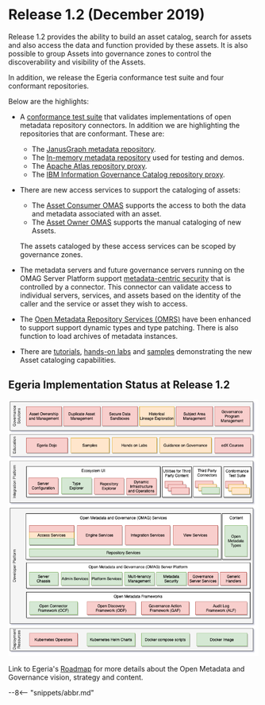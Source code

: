 <!-- SPDX-License-Identifier: CC-BY-4.0 -->
<!-- Copyright Contributors to the Egeria project. -->

# Release 1.2 (December 2019)

Release 1.2 provides the ability to build an asset catalog, search for assets and also
access the data and function provided by these assets.
It is also possible to group Assets into governance zones to control the
discoverability and visibility of the Assets. 

In addition, we release the Egeria conformance test suite and four
conformant repositories.

Below are the highlights:
  
* A [conformance test suite](../open-metadata-conformance-suite)
  that validates implementations of open metadata repository connectors.
  In addition we are highlighting the repositories that are conformant.
  These are:
     * The [JanusGraph metadata repository](../open-metadata-implementation/adapters/open-connectors/repository-services-connectors/open-metadata-collection-store-connectors/graph-repository-connector).
     * The [In-memory metadata repository](../open-metadata-implementation/adapters/open-connectors/repository-services-connectors/open-metadata-collection-store-connectors/inmemory-repository-connector) used for testing and demos.
     * The [Apache Atlas repository proxy](https://github.com/odpi/egeria-connector-apache-atlas).
     * The [IBM Information Governance Catalog repository proxy](https://github.com/odpi/egeria-connector-ibm-information-server).

* There are new access services to support the cataloging of assets:
   * The [Asset Consumer OMAS](../open-metadata-implementation/access-services/asset-consumer) supports the access to both the data and metadata associated with an asset.
   * The [Asset Owner OMAS](../open-metadata-implementation/access-services/asset-owner) supports the manual cataloging of new Assets.
  
  The assets cataloged by these access services can be scoped by governance zones.
  
* The metadata servers and future governance servers running on the OMAG Server Platform
  support [metadata-centric security](../open-metadata-implementation/common-services/metadata-security)
  that is controlled by a connector.  This connector can validate access to individual servers,
  services, and assets based on the identity of the caller and the service or asset
  they wish to access.
  
* The [Open Metadata Repository Services (OMRS)](../open-metadata-implementation/repository-services)
  have been enhanced to support support dynamic types and type patching.
  There is also function to load archives of metadata instances.
     
* There are [tutorials](../open-metadata-resources/open-metadata-tutorials),
  [hands-on labs](../open-metadata-resources/open-metadata-labs) and
  [samples](../open-metadata-resources/open-metadata-samples) demonstrating
  the new Asset cataloging capabilities.

## Egeria Implementation Status at Release 1.2
 
![Egeria Implementation Status](functional-organization-showing-implementation-status-for-1.2.png)
 
 Link to Egeria's [Roadmap](../open-metadata-publication/website/roadmap) for more details about the
 Open Metadata and Governance vision, strategy and content.

--8<-- "snippets/abbr.md"
